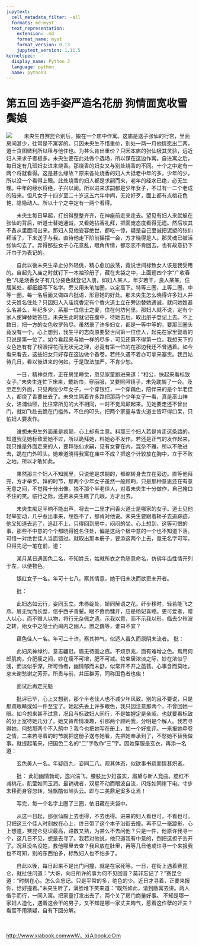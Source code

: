 ```yaml
---
jupytext:
  cell_metadata_filter: -all
  formats: md:myst
  text_representation:
    extension: .md
    format_name: myst
    format_version: 0.13
    jupytext_version: 1.11.5
kernelspec:
  display_name: Python 3
  language: python
  name: python3
---
```

# 第五回 选手姿严造名花册 狗情面宽收雪鬓娘

![](image/cover.jpg)
　　未央生自赛昆仑别后，搬在一个庙中作寓。这庙是送子张仙的行宫，里面房间甚少，往常是不寓客的。只因未央生不惜重价，别处一两一月他情愿出二两，道士贪图微利所以租与他住也。为甚么肯出重价？只因本庙的张仙极其灵验，远近妇人来求子者极多。未央生要在此处做个选场，所以谋在这边作寓。自进寓之后，每日定有几班妇女进来烧香。那烧香的妇女又与别处烧香的不同。十个之中定有一两个将就看得。这是甚么缘故？原来各处烧香的妇人大抵老中年的多，少年的少，所以没一个看得上眼。此处烧香的妇人都是求嗣而来，老年的经水已绝，必无生理。中年的经水将绝，子兴以阑。所以进来求嗣都是少年女子，不过有一二个老成的陪来。但凡女子十四岁至二十岁这五六年中间，无论好歹，面上都有点桃花色艳，隐隐动人。所以十个之中定有一两个看得。

　　未央生每日早起，打扮得整整齐齐，在神座前走来走去。望见有妇人来就躲在张仙的背后，听道士替她通诚，又看她拈香礼拜，把面庞态度看得无遗。然后攻其不备从里面闯出来。那妇人见他姿容绝世，都吃一惊，疑是自己至诚把泥塑的张仙拜活了，下来送子与我。直待他走下阶前摇摆一会，方才晓得是人。那灵魂已被活张仙勾去了。弄得那些女子心花意乱，眼角传情，都恋恋不肯回去。也有故意扔下汗巾子为表记的。

　　自此以後未央生举止分外轻佻，精心愈加放荡，竟说世间标致女人该是我受用的。自起先入庙之时就钉下一本袖珍册子，藏在夹袋之中，上面题四个字“广收春色”凡是烧香女子有几分姿色就登记入册。如妇人某人，年岁若干，良人某某，住居某处，都细细写下名字。旁又用朱笔加圈，以定高下。特等三圈，上等二圈，中等一圈。每一名后面又做四六批语，形容她的好处。那未央生怎么晓得许多妇人并丈夫姓名住处？只因妇人入庙烧香定有个香火道士立在旁边替她通诚，就问她姓甚么名甚么，年纪多少，系那一位信士之妻，住在何坊何里。那妇人就不说，定有个家人使婢替她答应。未央生此时就记在腹中，待她去后，取出册子登记上去。不上数日，把一方的女色收罗殆尽。虽然录了许多妇女，都是一等中等的，要那三圈头竟没有一个。心上想到，我生平的志向原要娶世间第一位佳人，起先在家里娶着的只说是第一位了。如今看起来与她一样的尽多，可见还算不得第一位。我想天下的女色岂有有了榜眼探花而无状元之理，必竟有第一位的在那边我还不曾遇着。如今看来看去，这些妇女只好存在这边做个备卷，若终久遇不着亦可拿来塞责。我且姑待几日，看以後进来的何如。于是取法加严，不肯少恕。

　　一日，精神怠倦，正在房里睡觉，忽见家童跑进来道：“相公，快起来看标致女子。”未央生连忙下床来，戴新巾，穿丽服，又要照照镜子，未免耽搁了一会。及至走到外面，只见两位少年女子，一个穿银红，一个穿藕色，陪伴来的是个半老佳人，都烧了香要出去了。未央生隔着许多路把那两个少年女子一看，真是巫山神女，洛浦仙颐，比往常所见的大不相同，一时不觉风颠起来。见她要走还不曾出门，就如飞赴去跪在门槛外，不住的叩头。把两个家童与香火道士皆吓得口呆，只怕妇人要发作。

　　谁想未央生外面虽是疯颠，心上却有主意。料那三个妇人若是肯走这条路的，知道我见她标致爱她不过，所以跪拜她，料她必不发作。若还是正气的发作起来，我只推是外面走来的人，要拜张仙求嗣，见有女眷在内，混杂不雅，所以不敢进去，跪在门外叩头。她难道晓得我寓在庙中不成？把这个计较放在胸中，立于不败之地，所以才敢如此。

　　果然那三个妇人不知就里，只说他是求嗣的，都缩转身去立在旁边。直等他拜完，方才举步。拜的时节，那两个少年女子虽然一般顾眄，只是那种意思还在有意无意之间，不觉得十分出像。独不那个半老佳人，对着未央生十分做作，自己掩口不住的笑。临行之际，还把未央生瞧了几眼，方才出去。

　　未央生痴足半晌不能出声，将去一二里才问香火道士是哪家的女子。道士见他轻举妄动，几乎惹出事来，埋怨不了，那肯对他说。未央生要跟着轿子去追踪迹，他又知道去远了，追赶不上，只得回到房中，闷闷的坐。心上想到，这等可恨的事，那些不中意的个个都晓得姓名住处，偏是这两个极中意的一个也不知道下落。可惜一对绝世佳人当面错过。就取出那本册子，要添这两个上去，竟无名字可写，只得先记一笔在前，道：

　　某月某日遇国色二名，不知姓氏，姑就所衣之色随意命名，仿佛年齿性情开列于左，以便物色。

　　银红女子一名。年可十七八。察其情意，她于归未决而欲窦未开者。

　　批：

　　此妇态如云行，姿同玉立。朱唇绽处，娇同解语之花。纤步移时，轻若能飞之燕。眉无忧而长蹙，信乎西子善颦。眼不倦而慵开，应是杨妃喜睡。更可爱者，赠人以心，而不赠人以物，将行无杂佩之遗。示我以意，而不示我以形，临去少秋波之转，殆女中之隐士而阃内之幽人。置之巍等，谁曰不宜？

　　藕色佳人一名。年可二十许。察其神气，似适人虽久而原阴未流者。 批：

　　此妇风神绰约，意志翩跹。眉无待画之痕。不烦京兆，面有难增之色。焉用何郎肌肉，介肥瘦之间，妙在瘦不可增，肥不可减。妆束居浓淡之际，妙在浓似乎浅，而淡似乎深。所可怜者，幽情郁而未舒，似常开不开之菡萏。心事含而莫吐，怠未谢愁谢之芳菲。所贵与前，并压群芳，同称国色者也俟！

　　面试后再定元魁

　　批评已毕，心上又想到，那个半老佳人也不减少年风致。别的且不要说，只是那双眼睛或如一件至宝了。她起先丢上许多眼色，我只因注意那两个，不曾回她一眼。如今想来甚不过意，况且与标致妇人同行，不是妯娌定是亲戚，也就要看标致的分上宽待她几分了。她又肯帮情凑趣，引那两个顾眄我，分明是个解人。我若寻得她，何愁那两个不入鹄中？我今也把她写在册上，加一个好批评。一来报她牵卷之情，二来若寻着的时节就把这册子送与她看，先把她奉承到了，不愁她不替我做事。就提起笔来，把国色二名的“二”字改作“三”字。因她穿服是玄衣，再添一名道：

　　玄色美人一名。年疑四九，姿同二八。观其体态，似欲事书疏而情甚炽者。

　　批： 此妇幽情勃动，逸兴湍飞。腰肢比少妇虽实，眉黛与新人竞曲。腮红不减桃花，肌莹如同玉润。最销魂者，双星不动而眼波自流，闪烁如同崖下电。寸步未移而身容忽转，轻飘酷似岭头云。即与二美鼎足奚多让焉！

　　写完，每一个名字上圈了三圈，依旧藏在夹袋中。

　　从这一日起，那张仙殿上去也得，不去也得。进来的妇人看也可，不看也可。只把这三个佳人时刻放在心上，终日带了这个本子沿街去撞。再不见一毫踪影，心上想道，赛昆仑见识最高，路数又熟，为甚么不去问他？只是一件，他原许我寻一个，这几日不见，想是去寻了。我若对他说，他只道我有中意的，倒把这担子丢开了。况且没名没姓，教他哪里去查？我且放在肚里，再等几日他或许寻一个来报我也不可知，别的东西怕多，标致妇人也不怕多了。

　　自此以後，每日起来不是出门问撞，就是在家死等。一日，在街上遇着赛昆仑，就扯住问道：“大哥，向日所许的事为何不见回音？莫非忘记了？”赛昆仑道：“时刻在心，怎么会忘记。只是平常的多，绝色的少。近日才寻着，正要来报你，恰好撞着。”未央生听了，满脸堆下笑来道：“既然如此，请到敝寓去讲。两人偕手而行，一同入寓。把家童打发出去了，两个关了房门商量好事。 不知是哪一家妇人造化，遇着这会干的男子，又不知是哪一家丈夫晦气，惹着这作孽的奸夫？看官不用猜疑，自有下回分解。

　　

http://www.xiabook.comwwＷ、xiＡbook.cＯm

